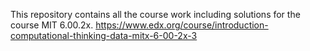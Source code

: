 This repository contains all the course work including solutions for the course MIT 6.00.2x.
https://www.edx.org/course/introduction-computational-thinking-data-mitx-6-00-2x-3
